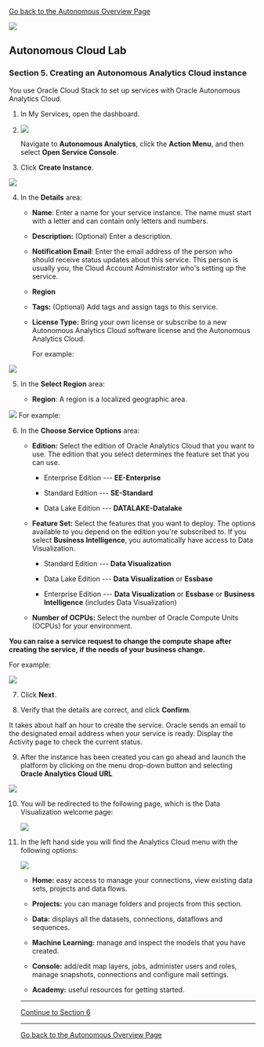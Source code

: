 [Go back to the Autonomous Overview Page](readme.md)

![](../common/images/customer.logo2.png)
## Autonomous Cloud Lab ##
### Section 5. Creating an Autonomous Analytics Cloud instance ###


You use Oracle Cloud Stack to set up services with Oracle Autonomous
Analytics Cloud.

1.  In My Services, open the dashboard.

2.  ![](./media/image51.jpeg)

    Navigate to **Autonomous Analytics**,
    click the **Action Menu**, and then select **Open Service Console**.

3.  Click **Create Instance**.

![](./media/image52.jpeg)

4.  In the **Details** area:

    -   **Name**: Enter a name for your service instance. The name must
        start with a letter and can contain only letters and numbers.

    -   **Description:** (Optional) Enter a description.

    -   **Notification Email**: Enter the email address of the person
        who should receive status updates about this service. This
        person is usually you, the Cloud Account Administrator who's
        setting up the service.

    -   **Region**

    -   **Tags:** (Optional) Add tags and assign tags to this service.

    -   **License Type:** Bring your own license or subscribe to a new
        Autonomous Analytics Cloud software license and the Autonomous
        Analytics Cloud.

        For example:

 ![](./media/image53.png)


5.  In the **Select Region** area:

    -   **Region**: A region is a localized geographic area.

![](./media/image54.jpeg)
        For example:


6.  In the **Choose Service Options** area:

    -   **Edition:** Select the edition of Oracle Analytics Cloud that
        you want to use. The edition that you select determines the
        feature set that you can use.

        -   Enterprise Edition --- **EE-Enterprise**

        -   Standard Edition --- **SE-Standard**

        -   Data Lake Edition --- **DATALAKE-Datalake**

    -   **Feature Set:** Select the features that you want to deploy.
        The options available to you depend on the edition you're
        subscribed to. If you select **Business Intelligence**, you
        automatically have access to Data Visualization.

        -   Standard Edition --- **Data Visualization**

        -   Data Lake Edition --- **Data Visualization** or **Essbase**

        -   Enterprise Edition --- **Data
            Visualization** or **Essbase** or **Business
            Intelligence** (includes Data Visualization)

    -   **Number of OCPUs:** Select the number of Oracle Compute Units
        (OCPUs) for your environment.

**You can raise a service request to change the compute shape after creating the service, if the needs of your business change.**

 For example:

![](./media/image55.png)

7.  Click **Next**.

8.  Verify that the details are correct, and click **Confirm**.

It takes about half an hour to create the service. Oracle sends an email
to the designated email address when your service is ready. Display the
Activity page to check the current status. 

9.  After the instance has been created you can go ahead and launch the
    platform by clicking on the menu drop-down button and selecting
    **Oracle Analytics Cloud URL**

![](./media/image56.png)

10. You will be redirected to the
    following page, which is the Data Visualization welcome page:

    ![](./media/image57.png)

11. In the left hand side you will find the Analytics Cloud menu with
    the following options:

    ![](./media/image58.png)

    -   **Home:** easy access to manage your connections, view existing
        data sets, projects and data flows.

    -   **Projects:** you can manage folders and projects from this
        section.

    -   **Data:** displays all the datasets, connections, dataflows and
        sequences.

    -   **Machine Learning:** manage and inspect the models that you
        have created.

    -   **Console:** add/edit map layers, jobs, administer users and
        roles, manage snapshots, connections and configure mail
        settings.

    -   **Academy:** useful resources for getting started.


    ---

    [Continue to Section 6](Section6.md)

    ---
    [Go back to the Autonomous Overview Page](readme.md)
